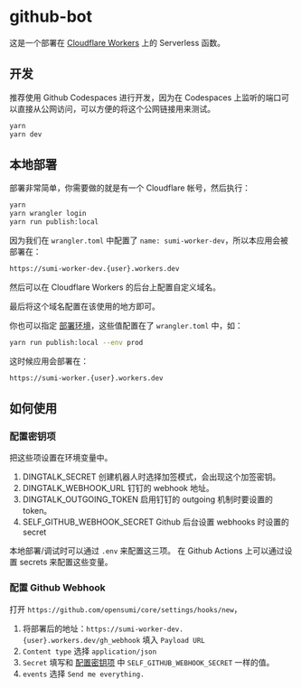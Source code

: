# github-bot

这是一个部署在 [Cloudflare Workers](https://workers.dev) 上的 Serverless 函数。

## 开发

推荐使用 Github Codespaces 进行开发，因为在 Codespaces 上监听的端口可以直接从公网访问，可以方便的将这个公网链接用来测试。

```sh
yarn
yarn dev
```

## 本地部署

部署非常简单，你需要做的就是有一个 Cloudflare 帐号，然后执行：

```sh
yarn
yarn wrangler login
yarn run publish:local
```

因为我们在 `wrangler.toml` 中配置了 `name: sumi-worker-dev`，所以本应用会被部署在：

```txt
https://sumi-worker-dev.{user}.workers.dev
```

然后可以在 Cloudflare Workers 的后台上配置自定义域名。

最后将这个域名配置在该使用的地方即可。

你也可以指定 [部署环境](https://developers.cloudflare.com/workers/platform/environments)，这些值配置在了 `wrangler.toml` 中，如：

```sh
yarn run publish:local --env prod
```

这时候应用会部署在：

```txt
https://sumi-worker.{user}.workers.dev
```

## 如何使用

### 配置密钥项

把这些项设置在环境变量中。

1. DINGTALK_SECRET
   创建机器人时选择加签模式，会出现这个加签密钥。
2. DINGTALK_WEBHOOK_URL
   钉钉的 webhook 地址。
3. DINGTALK_OUTGOING_TOKEN
   启用钉钉的 outgoing 机制时要设置的 token。
4. SELF_GITHUB_WEBHOOK_SECRET
   Github 后台设置 webhooks 时设置的 secret

本地部署/调试时可以通过 `.env` 来配置这三项。
在 Github Actions 上可以通过设置 secrets 来配置这些变量。

### 配置 Github Webhook

打开 `https://github.com/opensumi/core/settings/hooks/new`，

1. 将部署后的地址：`https://sumi-worker-dev.{user}.workers.dev/gh_webhook` 填入 `Payload URL`
2. `Content type` 选择 `application/json`
3. `Secret` 填写和 [配置密钥项](#配置密钥项) 中 `SELF_GITHUB_WEBHOOK_SECRET` 一样的值。
4. `events` 选择 `Send me everything.`
